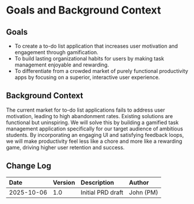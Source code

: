 # Goals and Background Context

## Goals
* To create a to-do list application that increases user motivation and engagement through gamification.
* To build lasting organizational habits for users by making task management enjoyable and rewarding.
* To differentiate from a crowded market of purely functional productivity apps by focusing on a superior, interactive user experience.

## Background Context
The current market for to-do list applications fails to address user motivation, leading to high abandonment rates. Existing solutions are functional but uninspiring. We will solve this by building a gamified task management application specifically for our target audience of ambitious students. By incorporating an engaging UI and satisfying feedback loops, we will make productivity feel less like a chore and more like a rewarding game, driving higher user retention and success.

## Change Log
| Date | Version | Description | Author |
| :--- | :--- | :--- | :--- |
| 2025-10-06 | 1.0 | Initial PRD draft | John (PM) |
